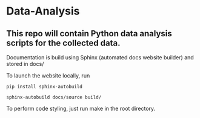 # Data-Analysis

## This repo will contain Python data analysis scripts for the collected data.

Documentation is build using Sphinx (automated docs website builder) and 
stored in docs/

To launch the website locally, run

`pip install sphinx-autobuild`

`sphinx-autobuild docs/source build/`

To perform code styling, just run make in the root directory.